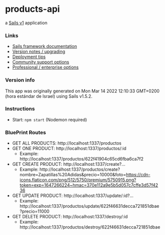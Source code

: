 # products-api

a [Sails v1](https://sailsjs.com) application


### Links

+ [Sails framework documentation](https://sailsjs.com/get-started)
+ [Version notes / upgrading](https://sailsjs.com/documentation/upgrading)
+ [Deployment tips](https://sailsjs.com/documentation/concepts/deployment)
+ [Community support options](https://sailsjs.com/support)
+ [Professional / enterprise options](https://sailsjs.com/enterprise)


### Version info

This app was originally generated on Mon Mar 14 2022 12:10:33 GMT+0200 (hora estándar de Israel) using Sails v1.5.2.

### Instructions

+ Start: `npm start` (Nodemon required)


### BluePrint Routes

+ GET ALL PRODUCTS: http://localhost:1337/productos
+ GET ONE PRODUCT: http://localhost:1337/productos/:id 
    + Example: http://localhost:1337/productos/622f41904c65cd6fba6ca7f2
+ GET CREATE PRODUCT: http://localhost:1337/create?...
    + Example: http://localhost:1337/productos/create?nombre=Zapatillas%20Adidas&precio=10000&foto=https://cdn-icons.flaticon.com/png/512/5750/premium/5750915.png?token=exp=1647266224~hmac=370e112a9e5b5d057c7cffe3d57f4236
+ GET UPDATE PRODUCT: http://localhost:1337/update/:id?... 
    + Example: http://localhost:1337/productos/update/622f46631decca721851dbae?precio=11000
+ GET DELETE PRODUCT: http://localhost:1337/destroy/:id
    + Example: http://localhost:1337/productos/destroy/622f46631decca721851dbae




<!-- Internally, Sails used [`sails-generate@2.0.6`](https://github.com/balderdashy/sails-generate/tree/v2.0.6/lib/core-generators/new). -->



<!--
Note:  Generators are usually run using the globally-installed `sails` CLI (command-line interface).  This CLI version is _environment-specific_ rather than app-specific, thus over time, as a project's dependencies are upgraded or the project is worked on by different developers on different computers using different versions of Node.js, the Sails dependency in its package.json file may differ from the globally-installed Sails CLI release it was originally generated with.  (Be sure to always check out the relevant [upgrading guides](https://sailsjs.com/upgrading) before upgrading the version of Sails used by your app.  If you're stuck, [get help here](https://sailsjs.com/support).)
-->

